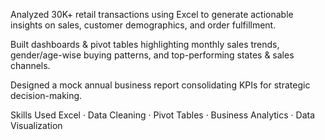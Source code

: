 Analyzed 30K+ retail transactions using Excel to generate actionable insights on sales, customer demographics, and order fulfillment.

Built dashboards & pivot tables highlighting monthly sales trends, gender/age-wise buying patterns, and top-performing states & sales channels.

Designed a mock annual business report consolidating KPIs for strategic decision-making.

Skills Used
Excel · Data Cleaning · Pivot Tables · Business Analytics · Data Visualization
